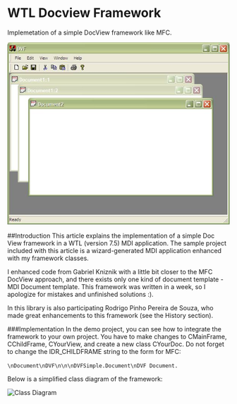 # WTL Docview Framework
Implemetation of a simple DocView framework like MFC.

![DocView Framework](/images/DocView_framework.jpg)

##Introduction
This article explains the implementation of a simple Doc View framework in a WTL (version 7.5) MDI application. The sample project included with this article is a wizard-generated MDI application enhanced with my framework classes.

I enhanced code from Gabriel Kniznik with a little bit closer to the MFC DocView approach, and there exists only one kind of document template - MDI Document template. This framework was written in a week, so I apologize for mistakes and unfinished solutions :).

In this library is also participating Rodrigo Pinho Pereira de Souza, who made great enhancements to this framework (see the History section).

###Implementation
In the demo project, you can see how to integrate the framework to your own project. You have to make changes to CMainFrame, CChildFrame, CYourView, and create a new class CYourDoc. Do not forget to change the IDR_CHILDFRAME string to the form for MFC:

```\nDocument\nDVF\n\n\nDVFSimple.Document\nDVF Document.```

Below is a simplified class diagram of the framework:

![Class Diagram](/images/fw_class_diagram_simple.JPG)

